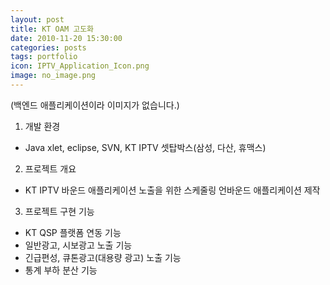 ```yaml
---
layout: post
title: KT OAM 고도화 
date: 2010-11-20 15:30:00 
categories: posts 
tags: portfolio
icon: IPTV_Application_Icon.png
image: no_image.png
---
```

(백엔드 애플리케이션이라 이미지가 없습니다.)  
  
1) 개발 환경  
 - Java xlet, eclipse, SVN, KT IPTV 셋탑박스(삼성, 다산, 휴맥스)  
   
2) 프로젝트 개요  
 - KT IPTV 바운드 애플리케이션 노출을 위한 스케줄링 언바운드 애플리케이션 제작   

3) 프로젝트 구현 기능  
 - KT QSP 플랫폼 연동 기능  
 - 일반광고, 시보광고 노출 기능   
 - 긴급편성, 큐톤광고(대용량 광고) 노출 기능  
 - 통계 부하 분산 기능  
